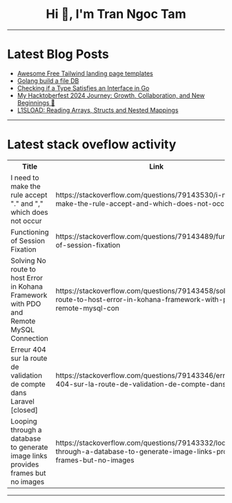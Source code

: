 <h1 align="center">Hi 👋, I'm Tran Ngoc Tam</h1>

---

# Latest Blog Posts 
<!-- BLOG-POST-LIST:START -->
- [Awesome Free Tailwind landing page templates](https://dev.to/paul_freeman/awesome-free-tailwind-landing-page-templates-2gnb)
- [Golang build a file DB](https://dev.to/wollens/golang-build-a-file-db-2m7l)
- [Checking if a Type Satisfies an Interface in Go](https://dev.to/kittipat1413/checking-if-a-type-satisfies-an-interface-in-go-432n)
- [My Hacktoberfest 2024 Journey: Growth, Collaboration, and New Beginnings 🌱](https://dev.to/shree4226/my-hacktoberfest-2024-journey-growth-collaboration-and-new-beginnings-1d60)
- [L1SLOAD: Reading Arrays, Structs and Nested Mappings](https://dev.to/filosofiacodigoen/l1sload-reading-arrays-structs-and-nested-mappings-4b7h)
<!-- BLOG-POST-LIST:END -->

---

# Latest stack oveflow activity
<table>
  <tr><th>Title</th><th>Link</th></tr>
  <!-- STACKOVERFLOW:START --><tr><td>I need to make the rule accept &quot;.&quot; and &quot;,&quot; which does not occur</td><td>https://stackoverflow.com/questions/79143530/i-need-to-make-the-rule-accept-and-which-does-not-occur</td></tr><tr><td>Functioning of Session Fixation</td><td>https://stackoverflow.com/questions/79143489/functioning-of-session-fixation</td></tr><tr><td>Solving No route to host Error in Kohana Framework with PDO and Remote MySQL Connection</td><td>https://stackoverflow.com/questions/79143458/solving-no-route-to-host-error-in-kohana-framework-with-pdo-and-remote-mysql-con</td></tr><tr><td>Erreur 404 sur la route de validation de compte dans Laravel [closed]</td><td>https://stackoverflow.com/questions/79143346/erreur-404-sur-la-route-de-validation-de-compte-dans-laravel</td></tr><tr><td>Looping through a database to generate image links provides frames but no images</td><td>https://stackoverflow.com/questions/79143332/looping-through-a-database-to-generate-image-links-provides-frames-but-no-images</td></tr><!-- STACKOVERFLOW:END -->
</table>

---



